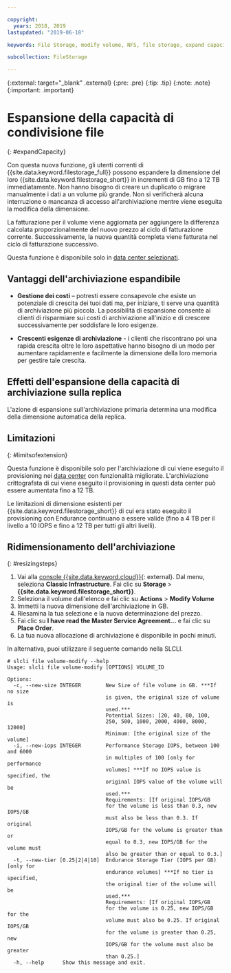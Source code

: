 ```yaml
---

copyright:
  years: 2018, 2019
lastupdated: "2019-06-18"

keywords: File Storage, modify volume, NFS, file storage, expand capacity

subcollection: FileStorage

---
```

{:external: target="_blank" .external}
{:pre: .pre}
{:tip: .tip}
{:note: .note}
{:important: .important}

# Espansione della capacità di condivisione file
{: #expandCapacity}

Con questa nuova funzione, gli utenti correnti di {{site.data.keyword.filestorage_full}} possono espandere la dimensione del loro {{site.data.keyword.filestorage_short}} in incrementi di GB fino a 12 TB immediatamente. Non hanno bisogno di creare un duplicato o migrare manualmente i dati a un volume più grande. Non si verificherà alcuna interruzione o mancanza di accesso all'archiviazione mentre viene eseguita la modifica della dimensione.

La fatturazione per il volume viene aggiornata per aggiungere la differenza calcolata proporzionalmente del nuovo prezzo al ciclo di fatturazione corrente. Successivamente, la nuova quantità completa viene fatturata nel ciclo di fatturazione successivo.

Questa funzione è disponibile solo in [data center selezionati](/docs/infrastructure/FileStorage?topic=FileStorage-selectDC).

## Vantaggi dell'archiviazione espandibile

- **Gestione dei costi** – potresti essere consapevole che esiste un potenziale di crescita dei tuoi dati ma, per iniziare, ti serve una quantità di archiviazione più piccola. La possibilità di espansione consente ai clienti di risparmiare sui costi di archiviazione all'inizio e di crescere successivamente per soddisfare le loro esigenze.  

- **Crescenti esigenze di archiviazione** - i clienti che riscontrano poi una rapida crescita oltre le loro aspettative hanno bisogno di un modo per aumentare rapidamente e facilmente la dimensione della loro memoria per gestire tale crescita.

## Effetti dell'espansione della capacità di archiviazione sulla replica

L'azione di espansione sull'archiviazione primaria determina una modifica della dimensione automatica della replica.

## Limitazioni
{: #limitsofextension}

Questa funzione è disponibile solo per l'archiviazione di cui viene eseguito il provisioning nei [data center](/docs/infrastructure/FileStorage?topic=FileStorage-selectDC) con funzionalità migliorate. L'archiviazione crittografata di cui viene eseguito il provisioning in questi data center può essere aumentata fino a 12 TB.

Le limitazioni di dimensione esistenti per {{site.data.keyword.filestorage_short}} di cui era stato eseguito il provisioning con Endurance continuano a essere valide (fino a 4 TB per il livello a 10 IOPS e fino a 12 TB per tutti gli altri livelli).

## Ridimensionamento dell'archiviazione
{: #resizingsteps}

1. Vai alla [console {{site.data.keyword.cloud}}](https://{DomainName}/){: external}. Dal menu, seleziona **Classic Infrastructure**. Fai clic su **Storage** > **{{site.data.keyword.filestorage_short}}**.
2. Seleziona il volume dall'elenco e fai clic su **Actions** > **Modify Volume**
3. Immetti la nuova dimensione dell'archiviazione in GB.
4. Riesamina la tua selezione e la nuova determinazione del prezzo.
5. Fai clic su **I have read the Master Service Agreement...** e fai clic su **Place Order**.
6. La tua nuova allocazione di archiviazione è disponibile in pochi minuti.

In alternativa, puoi utilizzare il seguente comando nella SLCLI.
```
# slcli file volume-modify --help
Usage: slcli file volume-modify [OPTIONS] VOLUME_ID

Options:
  -c, --new-size INTEGER        New Size of file volume in GB. ***If no size
                                is given, the original size of volume is
                                used.***
                                Potential Sizes: [20, 40, 80, 100,
                                250, 500, 1000, 2000, 4000, 8000, 12000]
                                Minimum: [the original size of the volume]
  -i, --new-iops INTEGER        Performance Storage IOPS, between 100 and 6000
                                in multiples of 100 [only for performance
                                volumes] ***If no IOPS value is specified, the
                                original IOPS value of the volume will be
                                used.***
                                Requirements: [If original IOPS/GB
                                for the volume is less than 0.3, new IOPS/GB
                                must also be less than 0.3. If original
                                IOPS/GB for the volume is greater than or
                                equal to 0.3, new IOPS/GB for the volume must
                                also be greater than or equal to 0.3.]
  -t, --new-tier [0.25|2|4|10]  Endurance Storage Tier (IOPS per GB) [only for
                                endurance volumes] ***If no tier is specified,
                                the original tier of the volume will be
                                used.***
                                Requirements: [If original IOPS/GB
                                for the volume is 0.25, new IOPS/GB for the
                                volume must also be 0.25. If original IOPS/GB
                                for the volume is greater than 0.25, new
                                IOPS/GB for the volume must also be greater
                                than 0.25.]
  -h, --help      Show this message and exit.
```
